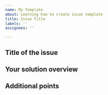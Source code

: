 ```yaml
---
name: My Template
about: Learning how to create issue template
title: Issue Title
labels: ''
assignees: ''

---
```


## Title of the issue

## Your solution overview

## Additional points
